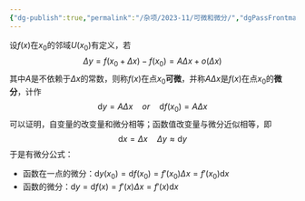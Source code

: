 ```yaml
---
{"dg-publish":true,"permalink":"/杂项/2023-11/可微和微分/","dgPassFrontmatter":true}
---
```


设$f(x)$在$x_0$的邻域$U(x_0)$有定义，若
$$\Delta y=f(x_0+\Delta x)-f(x_0)=A\Delta x+o(\Delta x)$$
其中$A$是不依赖于$\Delta x$的常数，则称$f(x)$在点$x_0$**可微**，并称$A\Delta x$是$f(x)$在点$x_0$的**微分**，计作
$$\mathrm{d}y = A \Delta x \quad or \quad \mathrm{d}f(x_0) = A\Delta x$$
可以证明，自变量的改变量和微分相等；函数值改变量与微分近似相等，即
$$\mathrm{d}x=\Delta x \quad \Delta y \approx \mathrm{d}y$$
于是有微分公式：
- 函数在一点的微分：$\mathrm{d}y(x_0)=\mathrm{d}f(x_0)=f'(x_0)\Delta x=f'(x_0)\mathrm{d}x$
- 函数的微分：$\mathrm{d}y=\mathrm{d}f(x)=f'(x)\Delta x=f'(x)\mathrm{d}x$